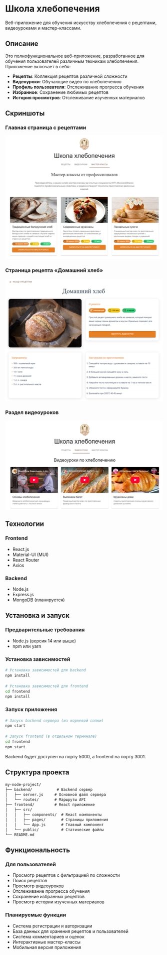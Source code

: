 # Школа хлебопечения

Веб-приложение для обучения искусству хлебопечения с рецептами, видеоуроками и мастер-классами.

## Описание

Это полнофункциональное веб-приложение, разработанное для обучения пользователей различным техникам хлебопечения. Приложение включает в себя:

- **Рецепты**: Коллекция рецептов различной сложности
- **Видеоуроки**: Обучающие видео по хлебопечению
- **Профиль пользователя**: Отслеживание прогресса обучения
- **Избранное**: Сохранение любимых рецептов
- **История просмотров**: Отслеживание изученных материалов
  
## Скриншоты

### Главная страница с рецептами
![Главная страница «Школа хлебопечения»](images/overview.png)
### Страница рецепта «Домашний хлеб»
![Рецепт «Домашний хлеб»](images/recipe.png)
### Раздел видеоуроков
![Видео-раздел «Школа хлебопечения»](images/videos.png)


## Технологии

### Frontend
- React.js
- Material-UI (MUI)
- React Router
- Axios

### Backend
- Node.js
- Express.js
- MongoDB (планируется)

## Установка и запуск

### Предварительные требования
- Node.js (версия 14 или выше)
- npm или yarn

### Установка зависимостей

```bash
# Установка зависимостей для backend
npm install

# Установка зависимостей для frontend
cd frontend
npm install
```

### Запуск приложения

```bash
# Запуск backend сервера (из корневой папки)
npm start

# Запуск frontend (в отдельном терминале)
cd frontend
npm start
```

Backend будет доступен на порту 5000, а frontend на порту 3001.

## Структура проекта

```
my-node-project/
├── backend/           # Backend сервер
│   ├── server.js     # Основной файл сервера
│   └── routes/       # Маршруты API
├── frontend/         # React приложение
│   ├── src/
│   │   ├── components/  # React компоненты
│   │   ├── pages/       # Страницы приложения
│   │   └── App.js       # Главный компонент
│   └── public/          # Статические файлы
└── README.md
```

## Функциональность

### Для пользователей
- Просмотр рецептов с фильтрацией по сложности
- Поиск рецептов
- Просмотр видеоуроков
- Отслеживание прогресса обучения
- Сохранение избранных рецептов
- Просмотр истории изученных материалов

### Планируемые функции
- Система регистрации и авторизации
- База данных для хранения рецептов и пользователей
- Система комментариев и оценок
- Интерактивные мастер-классы
- Мобильная версия приложения 
